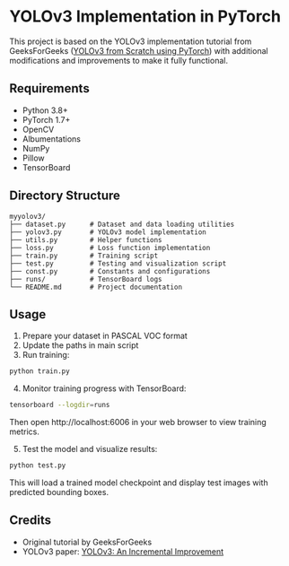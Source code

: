 # YOLOv3 Implementation in PyTorch

This project is based on the YOLOv3 implementation tutorial from GeeksForGeeks ([YOLOv3 from Scratch using PyTorch](https://www.geeksforgeeks.org/yolov3-from-scratch-using-pytorch/)) with additional modifications and improvements to make it fully functional.

## Requirements

- Python 3.8+
- PyTorch 1.7+
- OpenCV
- Albumentations
- NumPy
- Pillow
- TensorBoard

## Directory Structure

```
myyolov3/
├── dataset.py      # Dataset and data loading utilities
├── yolov3.py       # YOLOv3 model implementation
├── utils.py        # Helper functions
├── loss.py         # Loss function implementation
├── train.py        # Training script
├── test.py         # Testing and visualization script
├── const.py        # Constants and configurations
├── runs/           # TensorBoard logs
└── README.md       # Project documentation
```

## Usage

1. Prepare your dataset in PASCAL VOC format
2. Update the paths in main script
3. Run training:
```bash
python train.py
```

4. Monitor training progress with TensorBoard:
```bash
tensorboard --logdir=runs
```
Then open http://localhost:6006 in your web browser to view training metrics.

5. Test the model and visualize results:
```bash
python test.py
```
This will load a trained model checkpoint and display test images with predicted bounding boxes.

## Credits

- Original tutorial by GeeksForGeeks
- YOLOv3 paper: [YOLOv3: An Incremental Improvement](https://arxiv.org/abs/1804.02767)